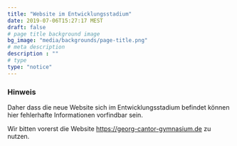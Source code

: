 ```yaml
---
title: "Website im Entwicklungsstadium"
date: 2019-07-06T15:27:17 MEST
draft: false
# page title background image
bg_image: "media/backgrounds/page-title.png"
# meta description
description : ""
# type
type: "notice"
---
```



### Hinweis

Daher dass die neue Website sich im Entwicklungsstadium befindet können hier fehlerhafte Informationen vorfindbar sein.

Wir bitten vorerst die Website https://georg-cantor-gymnasium.de zu nutzen.
